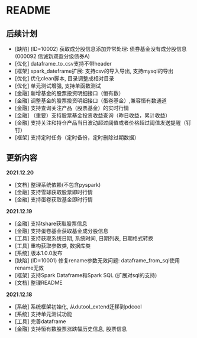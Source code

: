 # README



## 后续计划


- [缺陷] (ID=10002) 获取成分股信息添加异常处理: 债券基金没有成分股信息(000092 信诚新双盈分级债券A)
- [优化] dataframe_to_csv支持不带header
- [框架] spark_dateframe扩展: 支持csv的导入导出, 支持mysql的导出
- [优化] 优化clean脚本, 目录调整成相对目录 
- [优化] 单元测试增强, 支持单函数测试
- [金融] 新增基金的股票投资明细接口（恒有数）
- [金融] 调整基金的股票投资明细接口（蛋卷基金）,兼容恒有数通道
- [金融] 支持查询关注产品（股票基金）的实时行情
- [金融] （重要）支持股票基金投资收益查询（昨日收益，累计收益）
- [金融] 支持关注和持仓产品当日波动超过阈值或者价格超过阈值发送提醒（钉钉）
- [框架] 支持定时任务（定时备份，定时删除过期数据） 


## 更新内容



**2021.12.20**

- [文档] 整理系统依赖(不包含pyspark)
- [金融] 支持雪球获取股票即时行情
- [金融] 支持蛋卷获取基金即时行情


**2021.12.19**

- [金融] 支持tshare获取股票信息
- [金融] 支持蛋卷基金获取基金成分股信息
- [工具] 支持获取系统日期, 系统时间, 日期列表, 日期格式转换
- [工具] 重构获取参数类, 数据库类
- [系统] 版本1.0.0发布
- [缺陷] (ID=10001) 修复rename参数无效问题: dataframe_from_sql使用rename无效
- [框架] 支持Spark Dataframe和Spark SQL (扩展对sql的支持)
- [文档] 整理README



**2021.12.18**

- [系统] 系统框架初始化, 从dutool_extend迁移到pdcool
- [系统] 支持单元测试功能
- [工具] 完善dataframe
- [金融] 支持恒有数股票涨跌幅历史信息, 股票信息





  
